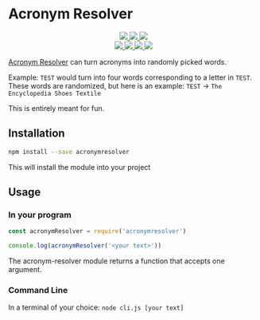 # Acronym Resolver

<div>
	<p align="center">
		<a href="https://github.com/TMUniversal/Acronym-Resolver/blob/master/package.json#L3">
			<img src="https://img.shields.io/github/package-json/v/TMUniversal/Acronym-Resolver?style=flat" />
		</a>
		<a href="https://tmuniversal.eu/redirect/patreon">
			<img src="https://img.shields.io/badge/Patreon-support_me-fa6956.svg?style=flat&logo=patreon" />
		</a>
		<a href="https://www.npmjs.com/package/acronymresolver">
			<img src="https://img.shields.io/npm/dt/acronymresolver" />
		</a>
		<br />
		<a href="https://www.npmjs.com/package/acronymresolver">
			<img src="https://img.shields.io/bundlephobia/min/acronymresolver?label=packge%20size" />
		</a>
		<a href="https://github.com/TMUniversal/Acronym-Resolver/issues">
			<img src="https://img.shields.io/github/issues/TMUniversal/Acronym-Resolver.svg?style=flat">
		</a>
		<a href="https://github.com/TMUniversal/Acronym-Resolver/graphs/contributors">
			<img src="https://img.shields.io/github/contributors/TMUniversal/Acronym-Resolver.svg?style=flat">
		</a>
		<a href="https://github.com/TMUniversal/Acronym-Resolver/blob/stable/LICENSE.md">
			<img src="https://img.shields.io/github/license/TMUniversal/Acronym-Resolver.svg?style=flat">
		</a>
	</p>
</div>

[Acronym Resolver](https://github.com/TMUniversal/Acronym-Resolver) can turn acronyms into randomly picked words.

Example: `TEST` would turn into four words corresponding to a letter in `TEST`.
These words are randomized, but here is an example: `TEST` -> `The Encyclopedia Shoes Textile`

This is entirely meant for fun.

## Installation

```sh
npm install --save acronymresolver
```

This will install the module into your project

## Usage

### In your program

```js
const acronymResolver = require('acronymresolver')

console.log(acronymResolver('<your text>'))
```

The acronym-resolver module returns a function that accepts one argument.
### Command Line

In a terminal of your choice: `node cli.js [your text]`

